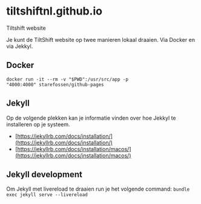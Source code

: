 # tiltshiftnl.github.io
Tiltshift website

Je kunt de TiltShift website op twee manieren lokaal draaien. Via Docker en via Jekkyl.

## Docker

```
docker run -it --rm -v "$PWD":/usr/src/app -p
"4000:4000" starefossen/github-pages
```

## Jekyll
Op de volgende plekken kan je informatie vinden over hoe Jekkyl te installeren op je systeem.

- [https://jekyllrb.com/docs/installation/](https://jekyllrb.com/docs/installation/)
- [https://jekyllrb.com/docs/installation/macos/](https://jekyllrb.com/docs/installation/macos/)


## Jekyll development
Om Jekyll met livereload te draaien run je het volgende command:
```bundle exec jekyll serve --livereload```